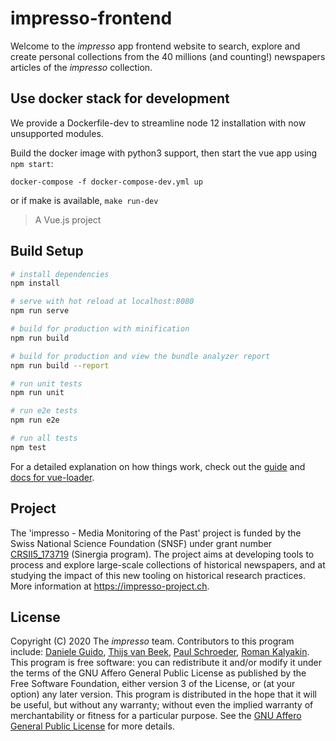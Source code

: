 # impresso-frontend
Welcome to the *impresso* app frontend website to search, explore and create personal collections from the 40 millions (and counting!) newspapers articles of the *impresso* collection.

## Use docker stack for development
We provide a Dockerfile-dev to streamline node 12 installation with now unsupported modules.

Build the docker image with python3 support, then start the vue app using `npm start`:
```
docker-compose -f docker-compose-dev.yml up
```

or if make is available, `make run-dev`


> A Vue.js project

## Build Setup

``` bash
# install dependencies
npm install

# serve with hot reload at localhost:8080
npm run serve

# build for production with minification
npm run build

# build for production and view the bundle analyzer report
npm run build --report

# run unit tests
npm run unit

# run e2e tests
npm run e2e

# run all tests
npm test
```

For a detailed explanation on how things work, check out the [guide](http://vuejs-templates.github.io/webpack/) and [docs for vue-loader](http://vuejs.github.io/vue-loader).

## Project
The 'impresso - Media Monitoring of the Past' project is funded by the Swiss National Science Foundation (SNSF) under  grant number [CRSII5_173719](http://p3.snf.ch/project-173719) (Sinergia program). The project aims at developing tools to process and explore large-scale collections of historical newspapers, and at studying the impact of this new tooling on historical research practices. More information at https://impresso-project.ch.
## License
Copyright (C) 2020  The *impresso* team. Contributors to this program include: [Daniele Guido](https://github.com/danieleguido), [Thijs van Beek](https://github.com/tvanbeek), [Paul Schroeder](https://github.com/PaulSchroeder), [Roman Kalyakin](https://github.com/theorm).
This program is free software: you can redistribute it and/or modify it under the terms of the GNU Affero General Public License as published by the Free Software Foundation, either version 3 of the License, or (at your option) any later version.
This program is distributed in the hope that it will be useful, but without any warranty; without even the implied warranty of merchantability or fitness for a particular purpose. See the [GNU Affero General Public License](https://github.com/impresso/impresso-frontend/blob/master/LICENSE) for more details.
